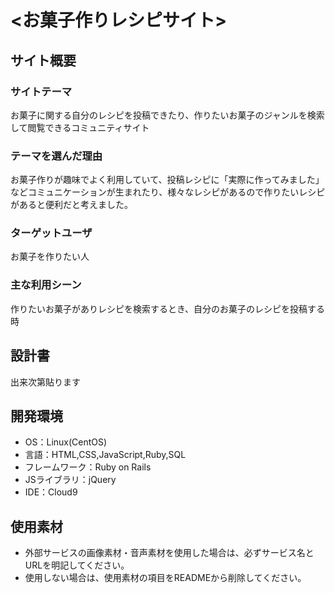 # <お菓子作りレシピサイト>

## サイト概要
### サイトテーマ
お菓子に関する自分のレシピを投稿できたり、作りたいお菓子のジャンルを検索して閲覧できるコミュニティサイト

### テーマを選んだ理由
お菓子作りが趣味でよく利用していて、投稿レシピに「実際に作ってみました」などコミュニケーションが生まれたり、様々なレシピがあるので作りたいレシピがあると便利だと考えました。

### ターゲットユーザ
お菓子を作りたい人

### 主な利用シーン
作りたいお菓子がありレシピを検索するとき、自分のお菓子のレシピを投稿する時


## 設計書
出来次第貼ります



## 開発環境
- OS：Linux(CentOS)
- 言語：HTML,CSS,JavaScript,Ruby,SQL
- フレームワーク：Ruby on Rails
- JSライブラリ：jQuery
- IDE：Cloud9

## 使用素材
- 外部サービスの画像素材・音声素材を使用した場合は、必ずサービス名とURLを明記してください。
- 使用しない場合は、使用素材の項目をREADMEから削除してください。